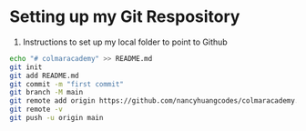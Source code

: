 # Setting up my Git Respository

1. Instructions to set up my local folder to point to Github

```BASH
echo "# colmaracademy" >> README.md
git init
git add README.md
git commit -m "first commit"
git branch -M main
git remote add origin https://github.com/nancyhuangcodes/colmaracademy.git
git remote -v
git push -u origin main

```
